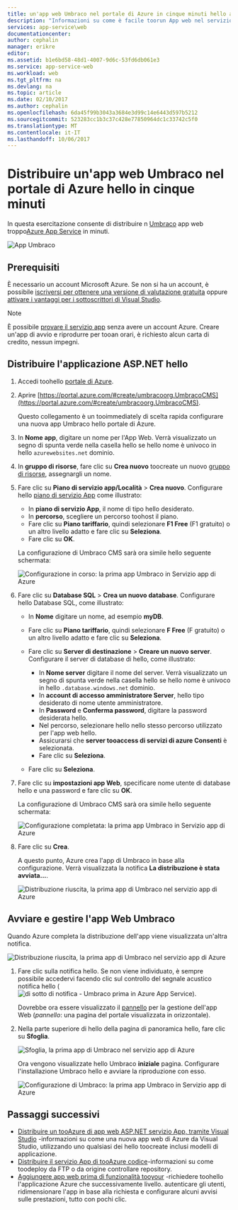 ```yaml
---
title: un'app web Umbraco nel portale di Azure in cinque minuti hello aaaDeploy | Documenti Microsoft
description: "Informazioni su come è facile toorun App web nel servizio App distribuendo un'applicazione ASP.NET di esempio. Visualizzare i risultati immediatamente."
services: app-service\web
documentationcenter: 
author: cephalin
manager: erikre
editor: 
ms.assetid: b1e6bd58-48d1-4007-9d6c-53fd6db061e3
ms.service: app-service-web
ms.workload: web
ms.tgt_pltfrm: na
ms.devlang: na
ms.topic: article
ms.date: 02/10/2017
ms.author: cephalin
ms.openlocfilehash: 6da45f99b3043a3684e3d99c14e6443d597b5212
ms.sourcegitcommit: 523283cc1b3c37c428e77850964dc1c33742c5f0
ms.translationtype: MT
ms.contentlocale: it-IT
ms.lasthandoff: 10/06/2017
---
```

# <a name="deploy-an-umbraco-web-app-in-hello-azure-portal-in-five-minutes"></a>Distribuire un'app web Umbraco nel portale di Azure hello in cinque minuti

In questa esercitazione consente di distribuire n [Umbraco](https://our.umbraco.org/) app web troppo[Azure App Service](../app-service/app-service-value-prop-what-is.md) in minuti.

![App Umbraco](./media/app-service-web-get-started-dotnet-portal/defaultpage.png)

## <a name="prerequisites"></a>Prerequisiti
È necessario un account Microsoft Azure. Se non si ha un account, è possibile [iscriversi per ottenere una versione di valutazione gratuita](https://azure.microsoft.com/pricing/free-trial/?WT.mc_id=A261C142F) oppure [attivare i vantaggi per i sottoscrittori di Visual Studio](https://azure.microsoft.com/pricing/member-offers/msdn-benefits-details/?WT.mc_id=A261C142F).

> [!NOTE]
> È possibile [provare il servizio app](https://azure.microsoft.com/try/app-service/) senza avere un account Azure. Creare un'app di avvio e riprodurre per tooan orari, è richiesto alcun carta di credito, nessun impegni.
> 
> 

## <a name="deploy-hello-aspnet-app"></a>Distribuire l'applicazione ASP.NET hello
1. Accedi toohello [portale di Azure](https://portal.azure.com).

2. Aprire [https://portal.azure.com/#create/umbracoorg.UmbracoCMS](https://portal.azure.com/#create/umbracoorg.UmbracoCMS).

    Questo collegamento è un tooimmediately di scelta rapida configurare una nuova app Umbraco hello portale di Azure.

3. In **Nome app**, digitare un nome per l'App Web. Verrà visualizzato un segno di spunta verde nella casella hello se hello nome è univoco in hello `azurewebsites.net` dominio.
   
5. In **gruppo di risorse**, fare clic su **Crea nuovo** toocreate un nuovo [gruppo di risorse](../azure-resource-manager/resource-group-overview.md), assegnargli un nome.

7. Fare clic su **Piano di servizio app/Località** > **Crea nuovo**. Configurare hello [piano di servizio App](../app-service/azure-web-sites-web-hosting-plans-in-depth-overview.md) come illustrato:

    - In **piano di servizio App**, il nome di tipo hello desiderato.
    - In **percorso**, scegliere un percorso toohost il piano.
    - Fare clic su **Piano tariffario**, quindi selezionare **F1 Free** (F1 gratuito) o un altro livello adatto e fare clic su **Seleziona**.
    - Fare clic su **OK**.

    La configurazione di Umbraco CMS sarà ora simile hello seguente schermata:

    ![Configurazione in corso: la prima app Umbraco in Servizio app di Azure](./media/app-service-web-get-started-dotnet-portal/configure-in-progress.png)

12. Fare clic su **Database SQL** > **Crea un nuovo database**. Configurare hello Database SQL, come illustrato:

    - In **Nome** digitare un nome, ad esempio **myDB**.
    - Fare clic su **Piano tariffario**, quindi selezionare **F Free** (F gratuito) o un altro livello adatto e fare clic su **Seleziona**.
    - Fare clic su **Server di destinazione** > **Creare un nuovo server**. Configurare il server di database di hello, come illustrato:

        - In **Nome server** digitare il nome del server. Verrà visualizzato un segno di spunta verde nella casella hello se hello nome è univoco in hello `.database.windows.net` dominio.
        - In **account di accesso amministratore Server**, hello tipo desiderato di nome utente amministratore.
        - In **Password** e **Conferma password**, digitare la password desiderata hello.
        - Nel percorso, selezionare hello nello stesso percorso utilizzato per l'app web hello.
        - Assicurarsi che **server tooaccess di servizi di azure Consenti** è selezionata.
        - Fare clic su **Seleziona**.
    
    - Fare clic su **Seleziona**.

13. Fare clic su **impostazioni app Web**, specificare nome utente di database hello e una password e fare clic su **OK**.

    La configurazione di Umbraco CMS sarà ora simile hello seguente schermata:

    ![Configurazione completata: la prima app Umbraco in Servizio app di Azure](./media/app-service-web-get-started-dotnet-portal/configure-complete.png)

14. Fare clic su **Crea**.
    
    A questo punto, Azure crea l'app di Umbraco in base alla configurazione. Verrà visualizzata la notifica **La distribuzione è stata avviata...**.

    ![Distribuzione riuscita, la prima app di Umbraco nel servizio app di Azure](./media/app-service-web-get-started-dotnet-portal/deployment-started.png)
   
## <a name="launch-and-manage-your-umrbaco-web-app"></a>Avviare e gestire l'app Web Umbraco

Quando Azure completa la distribuzione dell'app viene visualizzata un'altra notifica.

![Distribuzione riuscita, la prima app di Umbraco nel servizio app di Azure](./media/app-service-web-get-started-dotnet-portal/deployment-succeeded.png)

1. Fare clic sulla notifica hello. Se non viene individuato, è sempre possibile accedervi facendo clic sul controllo del segnale acustico notifica hello (![di sotto di notifica - Umbraco prima in Azure App Service](./media/app-service-web-get-started-dotnet-portal/notification.png)).

    Dovrebbe ora essere visualizzato il [pannello](../azure-resource-manager/resource-group-portal.md#manage-resources) per la gestione dell'app Web (*pannello*: una pagina del portale visualizzata in orizzontale).

3. Nella parte superiore di hello della pagina di panoramica hello, fare clic su **Sfoglia**.
   
    ![Sfoglia, la prima app di Umbraco nel servizio app di Azure](./media/app-service-web-get-started-dotnet-portal/browse.png)

    Ora vengono visualizzate hello Umbraco **iniziale** pagina. Configurare l'installazione Umbraco hello e avviare la riproduzione con esso.

    ![Configurazione di Umbraco: la prima app Umbraco in Servizio app di Azure](./media/app-service-web-get-started-dotnet-portal/umbraco-config.png)
    
## <a name="next-steps"></a>Passaggi successivi
* [Distribuire un tooAzure di app web ASP.NET servizio App, tramite Visual Studio](app-service-web-get-started-dotnet.md) -informazioni su come una nuova app web di Azure da Visual Studio, utilizzando uno qualsiasi dei hello toocreate inclusi modelli di applicazione.
* [Distribuire il servizio App di tooAzure codice](web-sites-deploy.md)-informazioni su come toodeploy da FTP o da origine controllare repository.
* [Aggiungere app web prima di funzionalità tooyour](app-service-web-get-started-2.md) -richiedere toohello l'applicazione Azure che successivamente livello. autenticare gli utenti, ridimensionare l'app in base alla richiesta e configurare alcuni avvisi sulle prestazioni, tutto con pochi clic.
